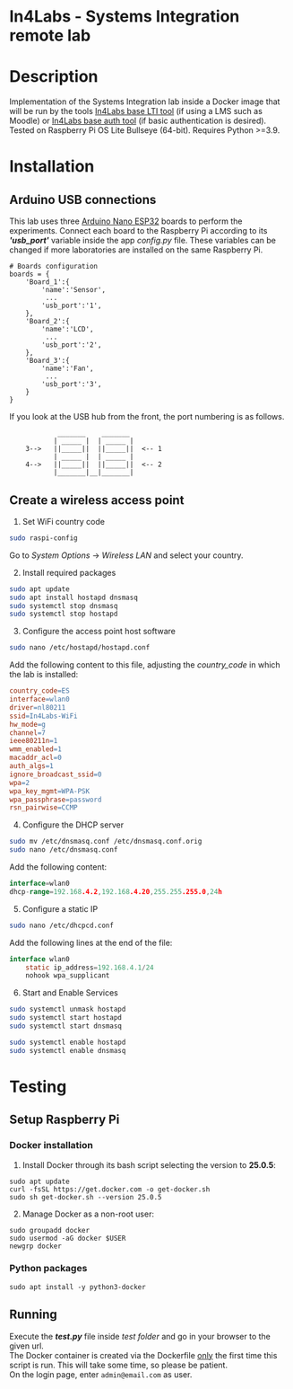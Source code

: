 In4Labs - Systems Integration remote lab
=====
# Description
Implementation of the Systems Integration lab inside a Docker image that will be run by the tools [In4Labs base LTI tool](https://github.com/cRejon/in4labs) (if using a LMS such as Moodle) or [In4Labs base auth tool](https://github.com/cRejon/in4labs_auth) (if basic authentication is desired).  
Tested on Raspberry Pi OS Lite Bullseye (64-bit). Requires Python >=3.9.

# Installation
## Arduino USB connections
This lab uses three [Arduino Nano ESP32](https://docs.arduino.cc/hardware/nano-esp32) boards to perform the experiments. Connect each board to the Raspberry Pi according to its **_'usb_port'_** variable inside the app _config.py_ file. These variables can be changed if more laboratories are installed on the same Raspberry Pi.
```
# Boards configuration
boards = {
    'Board_1':{
        'name':'Sensor',
         ...
        'usb_port':'1',
    },
    'Board_2':{
        'name':'LCD',
         ...
        'usb_port':'2',
    },
    'Board_3':{
        'name':'Fan',
         ...
        'usb_port':'3',
    }
}
```
If you look at the USB hub from the front, the port numbering is as follows.

                _______    _______ 
               | _____ |  | _____ | 
        3-->   ||_____||  ||_____||  <-- 1
               | _____ |  | _____ | 
        4-->   ||_____||  ||_____||  <-- 2
               |_______|__|_______|

## Create a wireless access point
1. Set WiFi country code
``` bash
sudo raspi-config
``` 
Go to _System Options_ -> _Wireless LAN_ and select your country.  

2. Install required packages
``` bash
sudo apt update
sudo apt install hostapd dnsmasq
sudo systemctl stop dnsmasq
sudo systemctl stop hostapd
```
3. Configure the access point host software
``` bash
sudo nano /etc/hostapd/hostapd.conf
```
Add the following content to this file, adjusting the *country_code* in which the lab is installed:
``` makefile
country_code=ES
interface=wlan0
driver=nl80211
ssid=In4Labs-WiFi
hw_mode=g
channel=7
ieee80211n=1
wmm_enabled=1
macaddr_acl=0
auth_algs=1
ignore_broadcast_ssid=0
wpa=2
wpa_key_mgmt=WPA-PSK
wpa_passphrase=password
rsn_pairwise=CCMP

```
4. Configure the DHCP server
``` bash
sudo mv /etc/dnsmasq.conf /etc/dnsmasq.conf.orig
sudo nano /etc/dnsmasq.conf
```
Add the following content:
``` go
interface=wlan0
dhcp-range=192.168.4.2,192.168.4.20,255.255.255.0,24h
```
5. Configure a static IP
``` bash
sudo nano /etc/dhcpcd.conf
``` 
Add the following lines at the end of the file:
``` java
interface wlan0
    static ip_address=192.168.4.1/24
    nohook wpa_supplicant
```
6. Start and Enable Services
``` bash
sudo systemctl unmask hostapd
sudo systemctl start hostapd
sudo systemctl start dnsmasq

sudo systemctl enable hostapd
sudo systemctl enable dnsmasq
```

# Testing
## Setup Raspberry Pi
### Docker installation
1. Install Docker through its bash script selecting the version to **25.0.5**:
```
sudo apt update
curl -fsSL https://get.docker.com -o get-docker.sh
sudo sh get-docker.sh --version 25.0.5
```
2. Manage Docker as a non-root user:
``` 
sudo groupadd docker
sudo usermod -aG docker $USER
newgrp docker
```
### Python packages
```
sudo apt install -y python3-docker
```
## Running
Execute the **_test.py_** file inside _test folder_ and go in your browser to the given url.  
The Docker container is created via the Dockerfile <ins>only</ins> the first time this script is run. This will take some time, so please be patient.  
On the login page, enter ```admin@email.com``` as user.
